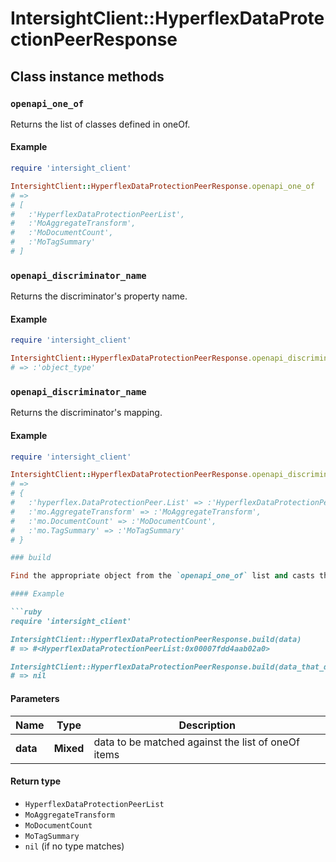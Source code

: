 # IntersightClient::HyperflexDataProtectionPeerResponse

## Class instance methods

### `openapi_one_of`

Returns the list of classes defined in oneOf.

#### Example

```ruby
require 'intersight_client'

IntersightClient::HyperflexDataProtectionPeerResponse.openapi_one_of
# =>
# [
#   :'HyperflexDataProtectionPeerList',
#   :'MoAggregateTransform',
#   :'MoDocumentCount',
#   :'MoTagSummary'
# ]
```

### `openapi_discriminator_name`

Returns the discriminator's property name.

#### Example

```ruby
require 'intersight_client'

IntersightClient::HyperflexDataProtectionPeerResponse.openapi_discriminator_name
# => :'object_type'
```

### `openapi_discriminator_name`

Returns the discriminator's mapping.

#### Example

```ruby
require 'intersight_client'

IntersightClient::HyperflexDataProtectionPeerResponse.openapi_discriminator_mapping
# =>
# {
#   :'hyperflex.DataProtectionPeer.List' => :'HyperflexDataProtectionPeerList',
#   :'mo.AggregateTransform' => :'MoAggregateTransform',
#   :'mo.DocumentCount' => :'MoDocumentCount',
#   :'mo.TagSummary' => :'MoTagSummary'
# }

### build

Find the appropriate object from the `openapi_one_of` list and casts the data into it.

#### Example

```ruby
require 'intersight_client'

IntersightClient::HyperflexDataProtectionPeerResponse.build(data)
# => #<HyperflexDataProtectionPeerList:0x00007fdd4aab02a0>

IntersightClient::HyperflexDataProtectionPeerResponse.build(data_that_doesnt_match)
# => nil
```

#### Parameters

| Name | Type | Description |
| ---- | ---- | ----------- |
| **data** | **Mixed** | data to be matched against the list of oneOf items |

#### Return type

- `HyperflexDataProtectionPeerList`
- `MoAggregateTransform`
- `MoDocumentCount`
- `MoTagSummary`
- `nil` (if no type matches)

